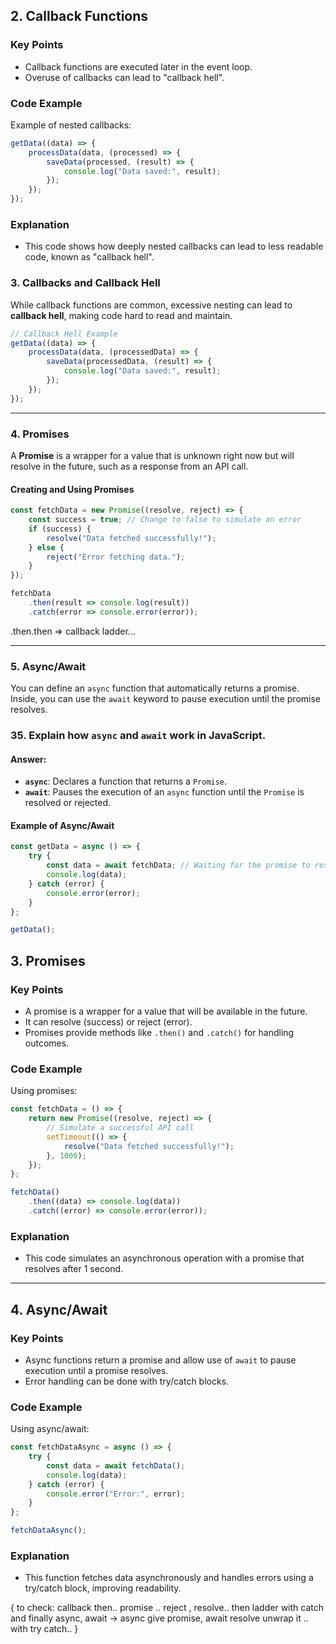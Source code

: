 


## 2. Callback Functions

### Key Points
- Callback functions are executed later in the event loop.
- Overuse of callbacks can lead to "callback hell".

### Code Example
Example of nested callbacks:

```javascript
getData((data) => {
    processData(data, (processed) => {
        saveData(processed, (result) => {
            console.log("Data saved:", result);
        });
    });
});
```

### Explanation
- This code shows how deeply nested callbacks can lead to less readable code, known as "callback hell".


### 3. Callbacks and Callback Hell

While callback functions are common, excessive nesting can lead to **callback hell**, making code hard to read and maintain.

```javascript
// Callback Hell Example
getData((data) => {
    processData(data, (processedData) => {
        saveData(processedData, (result) => {
            console.log("Data saved:", result);
        });
    });
});
```

---

### 4. Promises

A **Promise** is a wrapper for a value that is unknown right now but will resolve in the future, such as a response from an API call. 

#### Creating and Using Promises

```javascript
const fetchData = new Promise((resolve, reject) => {
    const success = true; // Change to false to simulate an error
    if (success) {
        resolve("Data fetched successfully!");
    } else {
        reject("Error fetching data.");
    }
});

fetchData
    .then(result => console.log(result))
    .catch(error => console.error(error));
```


.then.then => callback ladder... 


---

### 5. Async/Await

You can define an `async` function that automatically returns a promise. Inside, you can use the `await` keyword to pause execution until the promise resolves.



### **35. Explain how `async` and `await` work in JavaScript.**

#### **Answer:**

- **`async`**: Declares a function that returns a `Promise`.
- **`await`**: Pauses the execution of an `async` function until the `Promise` is resolved or rejected.



#### Example of Async/Await

```javascript
const getData = async () => {
    try {
        const data = await fetchData; // Waiting for the promise to resolve
        console.log(data);
    } catch (error) {
        console.error(error);
    }
};

getData();
```



## 3. Promises

### Key Points
- A promise is a wrapper for a value that will be available in the future.
- It can resolve (success) or reject (error).
- Promises provide methods like `.then()` and `.catch()` for handling outcomes.

### Code Example
Using promises:

```javascript
const fetchData = () => {
    return new Promise((resolve, reject) => {
        // Simulate a successful API call
        setTimeout(() => {
            resolve("Data fetched successfully!");
        }, 1000);
    });
};

fetchData()
    .then((data) => console.log(data))
    .catch((error) => console.error(error));
```

### Explanation
- This code simulates an asynchronous operation with a promise that resolves after 1 second.

---

## 4. Async/Await

### Key Points
- Async functions return a promise and allow use of `await` to pause execution until a promise resolves.
- Error handling can be done with try/catch blocks.

### Code Example
Using async/await:

```javascript
const fetchDataAsync = async () => {
    try {
        const data = await fetchData();
        console.log(data);
    } catch (error) {
        console.error("Error:", error);
    }
};

fetchDataAsync();
```

### Explanation
- This function fetches data asynchronously and handles errors using a try/catch block, improving readability.



{
to check:
callback then.. 
promise .. reject , resolve.. then ladder with catch and finally
async, await -> async give promise, await resolve unwrap it .. with try catch.. 
}